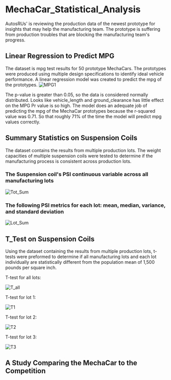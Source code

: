 # MechaCar_Statistical_Analysis
AutosRUs' is reviewing the production data of the newest prototype for insights that may help the manufacturing team. The prototype is suffering from production troubles that are blocking the manufacturing team's progress.

## Linear Regression to Predict MPG
The dataset is mpg test results for 50 prototype MechaCars.  The prototypes were produced using multiple design specifications to identify ideal vehicle performance.  A linear regression model was created to predict the mpg of the prototypes.
![MPG1](https://user-images.githubusercontent.com/98991575/174439872-dccf7187-806c-4ae2-a3bc-e6d40db087b4.png)

The p-value is greater than 0.05, so the data is considered normally distributed. Looks like vehicle_length and ground_clearance has little effect on the MPG Pr value is so high. The model does an adequate job of predicting the mpg of the MechaCar prototypes because the r-squared value was 0.71.  So  that roughly 71% of the time the model will predict mpg values correctly.


## Summary Statistics on Suspension Coils
The dataset contains the results from multiple production lots.  The weight capacities of multiple suspension coils were tested to determine if the manufacturing process is consistent across production lots.
### The Suspension coil's PSI continuous variable across all manufacturing lots
![Tot_Sum](https://user-images.githubusercontent.com/98991575/174440231-8f04958e-a29a-4588-970b-3579763ec1d3.png)

### The following PSI metrics for each lot: mean, median, variance, and standard deviation
![Lot_Sum](https://user-images.githubusercontent.com/98991575/174440243-c4457940-b916-4956-9d42-518458cdda01.png)

## T_Test on Suspension Coils
Using the dataset containing the results from multiple production lots, t-tests were preformed to determine if all manufacturing lots and each lot individually are statistically different from the population mean of 1,500 pounds per square inch.

T-test for all lots:

![T_all](https://user-images.githubusercontent.com/98991575/174441379-391c2056-461d-44cd-be03-f06f5fb83cac.png)

T-test for lot 1:

![T1](https://user-images.githubusercontent.com/98991575/174441383-b70b648f-174b-4554-a089-e13fa4d57281.png)

T-test for lot 2:

![T2](https://user-images.githubusercontent.com/98991575/174441388-4eeef6e7-0b3f-45de-b60b-91f55c7651df.png)

T-test for lot 3:

![T3](https://user-images.githubusercontent.com/98991575/174441392-b0e9e686-ae98-49f1-b24a-96448d236231.png)

## A Study Comparing the MechaCar to the Competition

